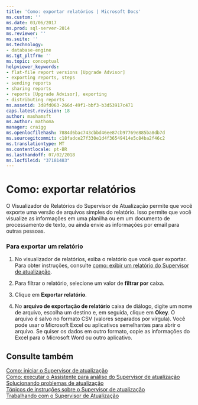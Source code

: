 ```yaml
---
title: 'Como: exportar relatórios | Microsoft Docs'
ms.custom: ''
ms.date: 03/06/2017
ms.prod: sql-server-2014
ms.reviewer: ''
ms.suite: ''
ms.technology:
- database-engine
ms.tgt_pltfrm: ''
ms.topic: conceptual
helpviewer_keywords:
- flat-file report versions [Upgrade Advisor]
- exporting reports, steps
- sending reports
- sharing reports
- reports [Upgrade Advisor], exporting
- distributing reports
ms.assetid: 3d8fd063-266d-49f1-bbf3-b3d53917c471
caps.latest.revision: 18
author: mashamsft
ms.author: mathoma
manager: craigg
ms.openlocfilehash: 7884d6bac743cbbd46ee87cb97769e885ba8db7d
ms.sourcegitcommit: c18fadce27f330e1d4f36549414e5c84ba2f46c2
ms.translationtype: MT
ms.contentlocale: pt-BR
ms.lasthandoff: 07/02/2018
ms.locfileid: "37181483"
---
```

# <a name="how-to-export-reports"></a>Como: exportar relatórios
  O Visualizador de Relatórios do Supervisor de Atualização permite que você exporte uma versão de arquivos simples do relatório. Isso permite que você visualize as informações em uma planilha ou em um documento de processamento de texto, ou ainda envie as informações por email para outras pessoas.  
  
### <a name="to-export-a-report"></a>Para exportar um relatório  
  
1.  No visualizador de relatórios, exiba o relatório que você quer exportar. Para obter instruções, consulte [como: exibir um relatório do Supervisor de atualização](../../../2014/sql-server/install/how-to-view-an-upgrade-advisor-report.md).  
  
2.  Para filtrar o relatório, selecione um valor de **filtrar por** caixa.  
  
3.  Clique em **Exportar relatório**.  
  
4.  No **arquivo de exportação de relatório** caixa de diálogo, digite um nome de arquivo, escolha um destino e, em seguida, clique em **Okey**. O arquivo é salvo no formato CSV (valores separados por vírgula). Você pode usar o Microsoft Excel ou aplicativos semelhantes para abrir o arquivo. Se quiser os dados em outro formato, copie as informações do Excel para o Microsoft Word ou outro aplicativo.  
  
## <a name="see-also"></a>Consulte também  
 [Como: iniciar o Supervisor de atualização](../../../2014/sql-server/install/how-to-launch-upgrade-advisor.md)   
 [Como: executar o Assistente para análise do Supervisor de atualização](../../../2014/sql-server/install/how-to-run-the-upgrade-advisor-analysis-wizard.md)   
 [Solucionando problemas de atualização](../../../2014/sql-server/install/resolving-upgrade-issues.md)   
 [Tópicos de instruções sobre o Supervisor de atualização](../../../2014/sql-server/install/upgrade-advisor-how-to-topics.md)   
 [Trabalhando com o Supervisor de Atualização](../../../2014/sql-server/install/working-with-upgrade-advisor.md)  
  
  
